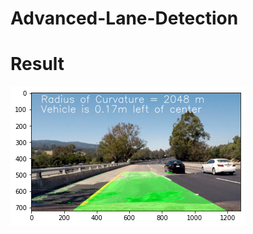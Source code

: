 # Advanced-Lane-Detection

# Result

[![Watch the video](Output.jpg)](https://github.com/Atharva-Vidwans/Advanced-Lane-Detection/blob/main/Output.mp4)

